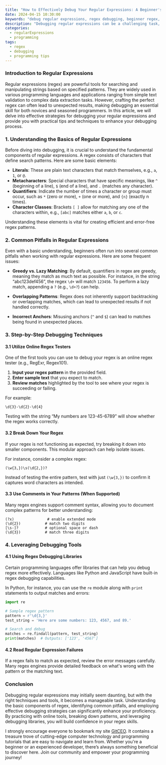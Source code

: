 ```yaml
---
title: "How to Effectively Debug Your Regular Expressions: A Beginner's Approach"
date: 2024-04-15 10:30:00
keywords: "debug regular expressions, regex debugging, beginner regex, regular expressions tutorial"
description: "Debugging regular expressions can be a challenging task, especially for beginners. In this comprehensive guide, we will explore effective strategies for debugging regular expressions. We will cover the basics of regular expressions, common pitfalls that users encounter, and provide practical examples of debugging techniques. By the end of this article, you will have a solid understanding of how to approach regex debugging with confidence. This article is tailored for beginners looking to improve their regular expression skills and offers clear explanations along with step-by-step guidance. Whether you're working on a simple text parsing task or dealing with complex string manipulation, debugging your regular expressions is crucial for achieving accurate results."
categories:
  - regularExpressions
  - programming
tags:
  - regex
  - debugging
  - programming tips
---
```


### Introduction to Regular Expressions

Regular expressions (regex) are powerful tools for searching and manipulating strings based on specified patterns. They are widely used in various programming languages and applications ranging from simple text validation to complex data extraction tasks. However, crafting the perfect regex can often lead to unexpected results, making debugging an essential skill for both novices and seasoned programmers. In this article, we will delve into effective strategies for debugging your regular expressions and provide you with practical tips and techniques to enhance your debugging process.

<!-- more -->

### 1. Understanding the Basics of Regular Expressions

Before diving into debugging, it is crucial to understand the fundamental components of regular expressions. A regex consists of characters that define search patterns. Here are some basic elements:

- **Literals**: These are plain text characters that match themselves, e.g., `a`, `1`, or `@`.
- **Metacharacters**: Special characters that have specific meanings, like `^` (beginning of a line), `$` (end of a line), and `.` (matches any character).
- **Quantifiers**: Indicate the number of times a character or group must occur, such as `*` (zero or more), `+` (one or more), and `{n}` (exactly n times).
- **Character Classes**: Brackets `[ ]` allow for matching any one of the characters within, e.g., `[abc]` matches either `a`, `b`, or `c`.

Understanding these elements is vital for creating efficient and error-free regex patterns.

### 2. Common Pitfalls in Regular Expressions

Even with a basic understanding, beginners often run into several common pitfalls when working with regular expressions. Here are some frequent issues:

- **Greedy vs. Lazy Matching**: By default, quantifiers in regex are greedy, meaning they match as much text as possible. For instance, in the string “abc123def456”, the regex `\d+` will match `123456`. To perform a lazy match, appending a `?` (e.g., `\d+?`) can help.
  
- **Overlapping Patterns**: Regex does not inherently support backtracking or overlapping matches, which can lead to unexpected results if not handled correctly. 

- **Incorrect Anchors**: Misusing anchors (`^` and `$`) can lead to matches being found in unexpected places.

### 3. Step-by-Step Debugging Techniques

#### 3.1 Utilize Online Regex Testers

One of the first tools you can use to debug your regex is an online regex tester (e.g., RegExr, Regex101).

1. **Input your regex pattern** in the provided field.
2. **Enter sample text** that you expect to match.
3. **Review matches** highlighted by the tool to see where your regex is succeeding or failing.

For example:

```regex
\d{3}-\d{2}-\d{4}
```

Testing with the string “My numbers are 123-45-6789” will show whether the regex works correctly.

#### 3.2 Break Down Your Regex

If your regex is not functioning as expected, try breaking it down into smaller components. This modular approach can help isolate issues. 

For instance, consider a complex regex:

```regex
(\w{3,})\s(\d{2,})?
```

Instead of testing the entire pattern, test with just `(\w{3,})` to confirm it captures word characters as intended.

#### 3.3 Use Comments in Your Patterns (When Supported)

Many regex engines support comment syntax, allowing you to document complex patterns for better understanding:

```regex
(?x)               # enable extended mode
(\d{2})           # match two digits
[\s-]?            # optional space or dash
(\d{3})           # match three digits
```

### 4. Leveraging Debugging Tools

#### 4.1 Using Regex Debugging Libraries

Certain programming languages offer libraries that can help you debug regex more effectively. Languages like Python and JavaScript have built-in regex debugging capabilities.

In Python, for instance, you can use the `re` module along with `print` statements to output matches and errors:

```python
import re

# Sample regex pattern
pattern = r'\d{3,}'
test_string = 'Here are some numbers: 123, 4567, and 89.'

# Search and debug
matches = re.findall(pattern, test_string)
print(matches)  # Outputs: ['123', '4567']
```

#### 4.2 Read Regular Expression Failures

If a regex fails to match as expected, review the error messages carefully. Many regex engines provide detailed feedback on what's wrong with the pattern or the matching text.

### Conclusion

Debugging regular expressions may initially seem daunting, but with the right techniques and tools, it becomes a manageable task. Understanding the basic components of regex, identifying common pitfalls, and employing effective debugging strategies can significantly enhance your proficiency. By practicing with online tools, breaking down patterns, and leveraging debugging libraries, you will build confidence in your regex skills. 

I strongly encourage everyone to bookmark my site [GitCEO](https://gitceo.com). It contains a treasure trove of cutting-edge computer technology and programming tutorials that are easy to navigate and learn from. Whether you're a beginner or an experienced developer, there’s always something beneficial to discover here. Join our community and empower your programming journey!